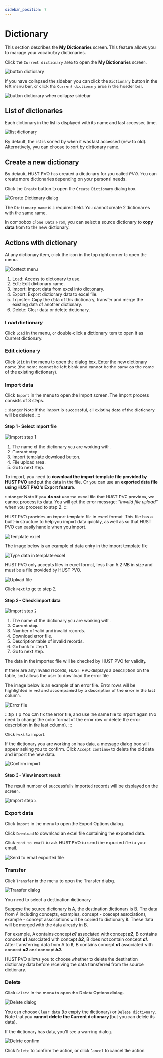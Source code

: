 ```yaml
---
sidebar_position: 7
---
```


# Dictionary

This section describes the **My Dictionaries** screen. This feature allows you to manage your vocabulary dictionaries.

Click the ```Current dictionary``` area to open the **My Dictionaries** screen.

![button dictionary](./img/btnDictionary1.png)

If you have collapsed the sidebar, you can click the ```Dictionary``` button in the left menu bar, or click the ```Current dictionary``` area in the header bar.

![button dictionary when collapse sidebar](./img/btnDictionary2.png)

## List of dictionaries

Each dictionary in the list is displayed with its name and last accessed time.

![list dictionary](./img/listDictionary.png)

By default, the list is sorted by when it was last accessed (new to old). Alternatively, you can choose to sort by dictionary name.

## Create a new dictionary

By default, HUST PVO has created a dictionary for you called *PVO*. You can create more dictionaries depending on your personal needs.

Click the ```Create``` button to open the ```Create Dictionary``` dialog box.

![Create Dictionary dialog](./img/createDictionary.png)

The ```Dictionary name``` is a required field. You cannot create 2 dictionaries with the same name.

In combobox ```Clone Data From```, you can select a source dictionary to **copy data** from to the new dictionary.

## Actions with dictionary

At any dictionary item, click the icon in the top right corner to open the menu.

![Context menu](./img/dictionaryContextMenu.png)

1. Load: Access to dictionary to use.
2. Edit: Edit dictionary name.
3. Import: Import data from excel into dictionary.
4. Export: Export dictionary data to excel file.
5. Transfer: Copy the data of this dictionary, transfer and merge the existing data of another dictionary.
6. Delete: Clear data or delete dictionary.

### Load dictionary

Click ```Load``` in the menu, or double-click a dictionary item to open it as Current dictionary.

### Edit dictionary

Click ```Edit``` in the menu to open the dialog box. 
Enter the new dictionary name (the name cannot be left blank and cannot be the same as the name of the existing dictionary).

### Import data

Click ```Import``` in the menu to open the Import screen. The Import process consists of 3 steps.

:::danger Note
If the import is successful, all existing data of the dictionary will be deleted.
:::

#### Step 1 - Select import file

![Import step 1](./img/importStep1.png)

1. The name of the dictionary you are working with.
2. Current step.
3. Import template download button.
4. File upload area.
5. Go to next step.

To import, you need to **download the import template file provided by HUST PVO** and put the data in the file. Or you can use an **exported data file using HUST PVO's Export feature**.

:::danger Note
If you **do not** use the excel file that HUST PVO provides, we cannot process its data. You will get the error message: *"Invalid file upload"* when you proceed to step 2.
:::

HUST PVO provides an import template file in excel format. This file has a built-in structure to help you import data quickly, as well as so that HUST PVO can easily handle when you import.

![Template excel](./img/templateExcel.png)

The image below is an example of data entry in the import template file

![Type data in template excel](./img/dataTemplateExcel.png)

HUST PVO only accepts files in excel format, less than 5.2 MB in size and must be a file provided by HUST PVO.

![Upload file](./img/uploadTemplateFile.png)

Click ```Next``` to go to step 2.

#### Step 2 - Check import data

![Import step 2](./img/importStep2.png)

1. The name of the dictionary you are working with.
2. Current step.
3. Number of valid and invalid records.
4. Download error file.
5. Description table of invalid records.
6. Go back to step 1.
7. Go to next step.

The data in the imported file will be checked by HUST PVO for validity.

If there are any invalid records, HUST PVO displays a description on the table, and allows the user to download the error file.

The image below is an example of an error file. Error rows will be highlighted in red and accompanied by a description of the error in the last column.

![Error file](./img/errorFile.png)

:::tip Tip
You can fix the error file, and use the same file to import again (No need to change the color format of the error row or delete the error description in the last column).
:::

Click ```Next``` to import.

If the dictionary you are working on has data, a message dialog box will appear asking you to confirm. Click ```Accept continue``` to delete the old data and import the new data.

![Confirm import](./img/confirmImport.png)

#### Step 3 - View import result

The result number of successfully imported records will be displayed on the screen.

![Import step 3](./img/importStep3.png)

### Export data

Click ```Import``` in the menu to open the Export Options dialog.

Click ```Download``` to download an excel file containing the exported data.

Click ```Send to email``` to ask HUST PVO to send the exported file to your email.

![Send to email exported file](./img/emailExport.png)

### Transfer

Click ```Transfer``` in the menu to open the Transfer dialog.

![Transfer dialog](./img/transferDialog.png)

You need to select a destination dictionary. 

Suppose the source dictionary is A, the destination dictionary is B. The data from A including concepts, examples, concept - concept associations, example - concept associations will be copied to dictionary B. These data will be merged with the data already in B. 

For example, A contains concept ***a1*** associated with concept ***a2***, B contains concept ***a1*** associated with concept ***b2***, B does not contain concept ***a1***. After transferring data from A to B, B contains concept ***a1*** associated with concept ***a2*** and concept ***b2***.

HUST PVO allows you to choose whether to delete the destination dictionary data before receiving the data transferred from the source dictionary.

### Delete

Click ```Delete``` in the menu to open the Delete Options dialog.

![Delete dialog](./img/deleteDialog.png)

You can choose ```Clear data``` (to empty the dictionary) or ```Delete dictionary```. Note that you **cannot delete the Current dictionary** (but you can delete its data).

If the dictionary has data, you'll see a warning dialog.

![Delete confirm](./img/deleteConfirm.png)

Click ```Delete``` to confirm the action, or click ```Cancel``` to cancel the action.